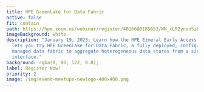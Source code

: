 ```yaml
---
title: HPE GreenLake for Data Fabric
active: false
fit: contain
path: https://hpe.zoom.us/webinar/register/4016680185653/WN_xLR2ynonSi6SojUswkVmRw
imageBackground: white
description: "January 19, 2023: Learn how the HPE Ezmeral Early Access program
  lets you try HPE GreenLake for Data Fabric, a fully deployed, configured and
  managed data fabric to aggregate heterogeneous data stores from a single
  interface."
background: rgba(0, 86, 122, 0.8);
label: Register Now!
priority: 2
image: /img/event-meetups-newlogo-400x400.png
---
```

